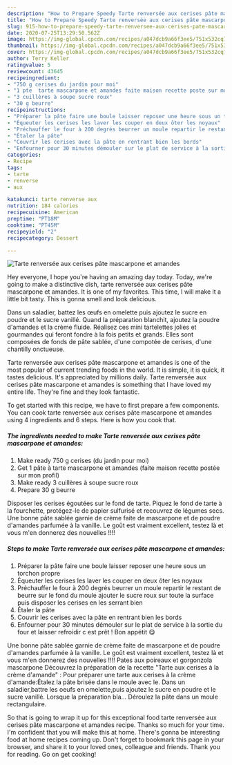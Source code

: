 ```yaml
---
description: "How to Prepare Speedy Tarte renversée aux cerises pâte mascarpone et amandes"
title: "How to Prepare Speedy Tarte renversée aux cerises pâte mascarpone et amandes"
slug: 915-how-to-prepare-speedy-tarte-renversee-aux-cerises-pate-mascarpone-et-amandes
date: 2020-07-25T13:29:50.562Z
image: https://img-global.cpcdn.com/recipes/a047dcb9a66f3ee5/751x532cq70/tarte-renversee-aux-cerises-pate-mascarpone-et-amandes-photo-principale-de-la-recette.jpg
thumbnail: https://img-global.cpcdn.com/recipes/a047dcb9a66f3ee5/751x532cq70/tarte-renversee-aux-cerises-pate-mascarpone-et-amandes-photo-principale-de-la-recette.jpg
cover: https://img-global.cpcdn.com/recipes/a047dcb9a66f3ee5/751x532cq70/tarte-renversee-aux-cerises-pate-mascarpone-et-amandes-photo-principale-de-la-recette.jpg
author: Terry Keller
ratingvalue: 5
reviewcount: 43645
recipeingredient:
- "750 g cerises du jardin pour moi"
- "1 pte  tarte mascarpone et amandes faite maison recette poste sur mon profil"
- "3 cuillères à soupe sucre roux"
- "30 g beurre"
recipeinstructions:
- "Préparer la pâte faire une boule laisser reposer une heure sous un torchon propre"
- "Équeuter les cerises les laver les couper en deux ôter les noyaux"
- "Préchauffer le four à 200 degrés beurrer un moule repartir le restant de beurre sur le fond du moule ajouter le sucre roux sur toute la surface puis disposer les cerises en les serrant bien"
- "Étaler la pâte"
- "Couvrir les cerises avec la pâte en rentrant bien les bords"
- "Enfourner pour 30 minutes démouler sur le plat de service à la sortie du four et laisser refroidir c est prêt ! Bon appétit 😋"
categories:
- Recipe
tags:
- tarte
- renverse
- aux

katakunci: tarte renverse aux 
nutrition: 184 calories
recipecuisine: American
preptime: "PT18M"
cooktime: "PT45M"
recipeyield: "2"
recipecategory: Dessert

---
```



![Tarte renversée aux cerises pâte mascarpone et amandes](https://img-global.cpcdn.com/recipes/a047dcb9a66f3ee5/751x532cq70/tarte-renversee-aux-cerises-pate-mascarpone-et-amandes-photo-principale-de-la-recette.jpg)

Hey everyone, I hope you're having an amazing day today. Today, we're going to make a distinctive dish, tarte renversée aux cerises pâte mascarpone et amandes. It is one of my favorites. This time, I will make it a little bit tasty. This is gonna smell and look delicious.

Dans un saladier, battez les œufs en omelette puis ajoutez le sucre en poudre et le sucre vanillé. Quand la préparation blanchit, ajoutez la poudre d&#39;amandes et la crème fluide. Réalisez ces mini tartelettes jolies et gourmandes qui feront fondre à la fois petits et grands. Elles sont composées de fonds de pâte sablée, d&#39;une compotée de cerises, d&#39;une chantilly onctueuse.

Tarte renversée aux cerises pâte mascarpone et amandes is one of the most popular of current trending foods in the world. It is simple, it is quick, it tastes delicious. It's appreciated by millions daily. Tarte renversée aux cerises pâte mascarpone et amandes is something that I have loved my entire life. They're fine and they look fantastic.


To get started with this recipe, we have to first prepare a few components. You can cook tarte renversée aux cerises pâte mascarpone et amandes using 4 ingredients and 6 steps. Here is how you cook that.

<!--inarticleads1-->

##### The ingredients needed to make Tarte renversée aux cerises pâte mascarpone et amandes:

1. Make ready 750 g cerises (du jardin pour moi)
1. Get 1 pâte à tarte mascarpone et amandes (faite maison recette postée sur mon profil)
1. Make ready 3 cuillères à soupe sucre roux
1. Prepare 30 g beurre


Disposer les cerises égoutées sur le fond de tarte. Piquez le fond de tarte à la fourchette, protégez-le de papier sulfurisé et recouvrez de légumes secs. Une bonne pâte sablée garnie de crème faite de mascarpone et de poudre d&#39;amandes parfumée à la vanille. Le goût est vraiment excellent, testez là et vous m&#39;en donnerez des nouvelles !!!! 

<!--inarticleads2-->

##### Steps to make Tarte renversée aux cerises pâte mascarpone et amandes:

1. Préparer la pâte faire une boule laisser reposer une heure sous un torchon propre
1. Équeuter les cerises les laver les couper en deux ôter les noyaux
1. Préchauffer le four à 200 degrés beurrer un moule repartir le restant de beurre sur le fond du moule ajouter le sucre roux sur toute la surface puis disposer les cerises en les serrant bien
1. Étaler la pâte
1. Couvrir les cerises avec la pâte en rentrant bien les bords
1. Enfourner pour 30 minutes démouler sur le plat de service à la sortie du four et laisser refroidir c est prêt ! Bon appétit 😋


Une bonne pâte sablée garnie de crème faite de mascarpone et de poudre d&#39;amandes parfumée à la vanille. Le goût est vraiment excellent, testez là et vous m&#39;en donnerez des nouvelles !!!! Pates aux poireaux et gorgonzola mascarpone Découvrez la préparation de la recette &#34;Tarte aux cerises à la crème d&#39;amande&#34; : Pour préparer une tarte aux cerises à la crème d&#39;amande:Étalez la pâte brisée dans le moule avec le. Dans un saladier,battre les oeufs en omelette,puis ajoutez le sucre en poudre et le sucre vanillé. Lorsque la préparation bla… Déroulez la pâte dans un moule rectangulaire. 

So that is going to wrap it up for this exceptional food tarte renversée aux cerises pâte mascarpone et amandes recipe. Thanks so much for your time. I'm confident that you will make this at home. There's gonna be interesting food at home recipes coming up. Don't forget to bookmark this page in your browser, and share it to your loved ones, colleague and friends. Thank you for reading. Go on get cooking!
